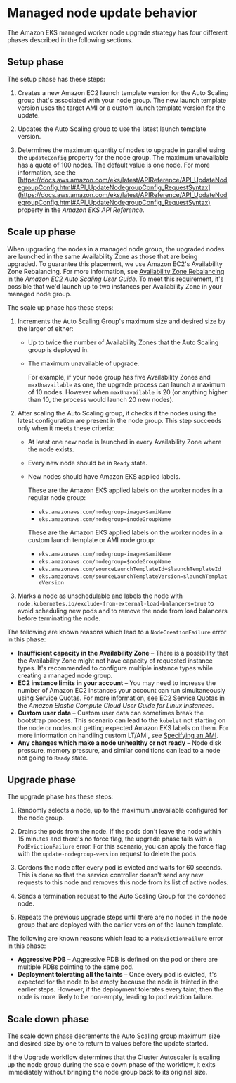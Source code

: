 # Managed node update behavior<a name="managed-node-update-behavior"></a>

The Amazon EKS managed worker node upgrade strategy has four different phases described in the following sections\.

## Setup phase<a name="managed-node-update-set-up"></a>

The setup phase has these steps:

1. Creates a new Amazon EC2 launch template version for the Auto Scaling group that's associated with your node group\. The new launch template version uses the target AMI or a custom launch template version for the update\.

1. Updates the Auto Scaling group to use the latest launch template version\.

1. Determines the maximum quantity of nodes to upgrade in parallel using the `updateConfig` property for the node group\. The maximum unavailable has a quota of 100 nodes\. The default value is one node\. For more information, see the [https://docs.aws.amazon.com/eks/latest/APIReference/API_UpdateNodegroupConfig.html#API_UpdateNodegroupConfig_RequestSyntax](https://docs.aws.amazon.com/eks/latest/APIReference/API_UpdateNodegroupConfig.html#API_UpdateNodegroupConfig_RequestSyntax) property in the *Amazon EKS API Reference*\.

## Scale up phase<a name="managed-node-update-scale-up"></a>

When upgrading the nodes in a managed node group, the upgraded nodes are launched in the same Availability Zone as those that are being upgraded\. To guarantee this placement, we use Amazon EC2's Availability Zone Rebalancing\. For more information, see [Availability Zone Rebalancing](https://docs.aws.amazon.com/autoscaling/ec2/userguide/auto-scaling-benefits.html#AutoScalingBehavior.InstanceUsage) in the *Amazon EC2 Auto Scaling User Guide*\. To meet this requirement, it's possible that we'd launch up to two instances per Availability Zone in your managed node group\.

The scale up phase has these steps:

1. Increments the Auto Scaling Group's maximum size and desired size by the larger of either:
   + Up to twice the number of Availability Zones that the Auto Scaling group is deployed in\.
   + The maximum unavailable of upgrade\.

     For example, if your node group has five Availability Zones and `maxUnavailable` as one, the upgrade process can launch a maximum of 10 nodes\. However when `maxUnavailable` is 20 \(or anything higher than 10, the process would launch 20 new nodes\)\.

1. After scaling the Auto Scaling group, it checks if the nodes using the latest configuration are present in the node group\. This step succeeds only when it meets these criteria:
   + At least one new node is launched in every Availability Zone where the node exists\.
   + Every new node should be in `Ready` state\.
   + New nodes should have Amazon EKS applied labels\.

     These are the Amazon EKS applied labels on the worker nodes in a regular node group:
     + `eks.amazonaws.com/nodegroup-image=$amiName`
     + `eks.amazonaws.com/nodegroup=$nodeGroupName`

     These are the Amazon EKS applied labels on the worker nodes in a custom launch template or AMI node group:
     + `eks.amazonaws.com/nodegroup-image=$amiName`
     + `eks.amazonaws.com/nodegroup=$nodeGroupName`
     + `eks.amazonaws.com/sourceLaunchTemplateId=$launchTemplateId`
     + `eks.amazonaws.com/sourceLaunchTemplateVersion=$launchTemplateVersion`

1. Marks a node as unschedulable and labels the node with `node.kubernetes.io/exclude-from-external-load-balancers=true` to avoid scheduling new pods and to remove the node from load balancers before terminating the node\.

The following are known reasons which lead to a `NodeCreationFailure` error in this phase:
+ **Insufficient capacity in the Availability Zone** – There is a possibility that the Availability Zone might not have capacity of requested instance types\. It's recommended to configure multiple instance types while creating a managed node group\.
+ **EC2 instance limits in your account** – You may need to increase the number of Amazon EC2 instances your account can run simultaneously using Service Quotas\. For more information, see [EC2 Service Quotas](https://docs.aws.amazon.com/AWSEC2/latest/UserGuide/ec2-resource-limits.html) in the *Amazon Elastic Compute Cloud User Guide for Linux Instances*\.
+ **Custom user data** – Custom user data can sometimes break the bootstrap process\. This scenario can lead to the `kubelet` not starting on the node or nodes not getting expected Amazon EKS labels on them\. For more information on handling custom LT/AMI, see [Specifying an AMI](launch-templates.md#launch-template-custom-ami)\.
+ **Any changes which make a node unhealthy or not ready** – Node disk pressure, memory pressure, and similar conditions can lead to a node not going to `Ready` state\.

## Upgrade phase<a name="managed-node-update-upgrade"></a>

The upgrade phase has these steps:

1. Randomly selects a node, up to the maximum unavailable configured for the node group\.

1. Drains the pods from the node\. If the pods don't leave the node within 15 minutes and there's no force flag, the upgrade phase fails with a `PodEvictionFailure` error\. For this scenario, you can apply the force flag with the `update-nodegroup-version` request to delete the pods\.

1. Cordons the node after every pod is evicted and waits for 60 seconds\. This is done so that the service controller doesn't send any new requests to this node and removes this node from its list of active nodes\.

1. Sends a termination request to the Auto Scaling Group for the cordoned node\.

1. Repeats the previous upgrade steps until there are no nodes in the node group that are deployed with the earlier version of the launch template\.

The following are known reasons which lead to a `PodEvictionFailure` error in this phase:
+ **Aggressive PDB** – Aggressive PDB is defined on the pod or there are multiple PDBs pointing to the same pod\.
+ **Deployment tolerating all the taints** – Once every pod is evicted, it's expected for the node to be empty because the node is tainted in the earlier steps\. However, if the deployment tolerates every taint, then the node is more likely to be non\-empty, leading to pod eviction failure\.

## Scale down phase<a name="managed-node-update-scale-down"></a>

The scale down phase decrements the Auto Scaling group maximum size and desired size by one to return to values before the update started\.

If the Upgrade workflow determines that the Cluster Autoscaler is scaling up the node group during the scale down phase of the workflow, it exits immediately without bringing the node group back to its original size\.
